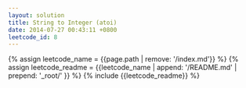 ```yaml
---
layout: solution
title: String to Integer (atoi)
date: 2014-07-27 00:43:11 +0800
leetcode_id: 8
---
```

{% assign leetcode_name = {{page.path | remove: '/index.md'}}  %}
{% assign leetcode_readme = {{leetcode_name | append: '/README.md' | prepend: '_root/' }}  %}
{% include {{leetcode_readme}} %}
